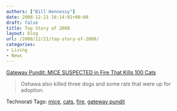 ```yaml
---
authors: ["Bill Hennessy"]
date: 2008-12-21 16:14:01+00:00
draft: false
title: Top Story of 2008
layout: blog
url: /2008/12/21/top-story-of-2008/
categories:
- Living
- News
---
```


[Gateway Pundit: MICE SUSPECTED in Fire That Kills 100 Cats](https://gatewaypundit.blogspot.com/2008/12/mice-suspected-in-fire-that-kills-100.html)  


> Oshawa also killed three dogs and some rats that were up for adoption. 

Technorati Tags: [mice](https://technorati.com/tag/mice), [cats](https://technorati.com/tag/cats), [fire](https://technorati.com/tag/fire), [gateway pundit](https://technorati.com/tag/gateway%20pundit)
